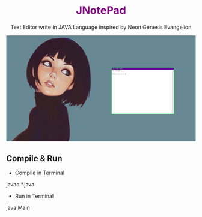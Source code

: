 <h1 align="center" style="color: purple">JNotePad</h1>

<p align="center">Text Editor write in JAVA Language inspired by Neon Genesis Evangelion</p>

![alt text](https://raw.githubusercontent.com/KevoTHRASHER/JNotePad/main/img/JNotePad.png?raw=true)

<h2>Compile & Run</h2>

* Compile in Terminal

javac *.java

* Run in Terminal

java Main
